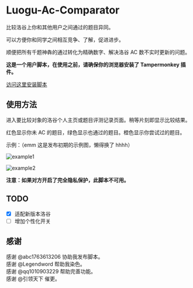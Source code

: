 # Luogu-Ac-Comparator

比较洛谷上你和其他用户之间通过的题目异同。

可以方便你和同学之间相互竞争、了解，促进进步。

顺便把所有千题神犇的通过转化为精确数字、解决洛谷 AC 数不实时更新的问题。

**这是一个用户脚本，在使用之前，请确保你的浏览器安装了 Tampermonkey 插件。**

[访问这里安装脚本](https://greasyfork.org/zh-CN/scripts/371669-%E6%B4%9B%E8%B0%B7%E9%80%9A%E8%BF%87%E9%A2%98%E7%9B%AE%E6%AF%94%E8%BE%83%E5%99%A8-yyfcpp)

## 使用方法
进入要比较对象的洛谷个人主页或题目评测记录页面。稍等片刻即显示比较结果。

红色显示你未 AC 的题目，绿色显示也通过的题目。橙色显示你尝试过的题目。


示例：（emm 这是发布初期的示例图，懒得换了 hhhh）

![example1](https://s1.ax1x.com/2018/09/30/i1P59K.png)

![example2](https://s1.ax1x.com/2018/09/30/i1PI1O.png)

**注意：如果对方开启了完全隐私保护，此脚本不可用。**

## TODO
- [x] 适配新版本洛谷
- [ ] 增加个性化开关

## 感谢
感谢 @abc1763613206 协助我发布脚本。  
感谢 @Legendword 帮助我染色。  
感谢 @qq1010903229 帮助完善功能。  
感谢 @引领天下 催更。